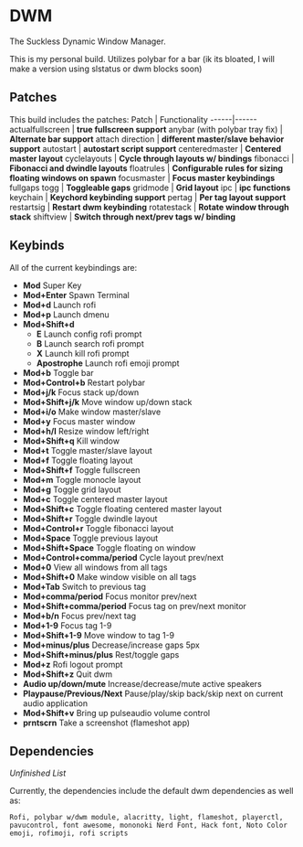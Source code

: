 # DWM
The Suckless Dynamic Window Manager.

This is my personal build. Utilizes polybar for a bar (ik its bloated, I will make a version using slstatus or dwm blocks soon)

## Patches
This build includes the patches:
Patch | Functionality
------|------
actualfullscreen | **true fullscreen support**
anybar (with polybar tray fix) | **Alternate bar support**
attach direction | **different master/slave behavior support** 
autostart        | **autostart script support**
centeredmaster   | **Centered master layout**
cyclelayouts     | **Cycle through layouts w/ bindings**
fibonacci        | **Fibonacci and dwindle layouts**
floatrules       | **Configurable rules for sizing floating windows on spawn**
focusmaster      | **Focus master keybindings**
fullgaps togg    | **Toggleable gaps**
gridmode         | **Grid layout**
ipc              | **ipc functions**
keychain         | **Keychord keybinding support**
pertag           | **Per tag layout support**
restartsig       | **Restart dwm keybinding**
rotatestack      | **Rotate window through stack**
shiftview        | **Switch through next/prev tags w/ binding**

## Keybinds
All of the current keybindings are:
  - **Mod** Super Key
  - **Mod+Enter** Spawn Terminal
  - **Mod+d** Launch rofi
  - **Mod+p** Launch dmenu
  - **Mod+Shift+d**
    * **E** Launch config rofi prompt
    * **B** Launch search rofi prompt
    * **X** Launch kill rofi prompt
    * **Apostrophe** Launch rofi emoji prompt
  - **Mod+b** Toggle bar
  - **Mod+Control+b** Restart polybar
  - **Mod+j/k** Focus stack up/down
  - **Mod+Shift+j/k** Move window up/down stack
  - **Mod+i/o** Make window master/slave
  - **Mod+y** Focus master window
  - **Mod+h/l** Resize window left/right
  - **Mod+Shift+q** Kill window
  - **Mod+t** Toggle master/slave layout
  - **Mod+f** Toggle floating layout
  - **Mod+Shift+f** Toggle fullscreen
  - **Mod+m** Toggle monocle layout
  - **Mod+g** Toggle grid layout
  - **Mod+c** Toggle centered master layout
  - **Mod+Shift+c** Toggle floating centered master layout
  - **Mod+Shift+r** Toggle dwindle layout
  - **Mod+Control+r** Toggle fibonacci layout
  - **Mod+Space** Toggle previous layout
  - **Mod+Shift+Space** Toggle floating on window
  - **Mod+Control+comma/period** Cycle layout prev/next
  - **Mod+0** View all windows from all tags
  - **Mod+Shift+0** Make window visible on all tags
  - **Mod+Tab** Switch to previous tag
  - **Mod+comma/period** Focus monitor prev/next
  - **Mod+Shift+comma/period** Focus tag on prev/next monitor
  - **Mod+b/n** Focus prev/next tag
  - **Mod+1-9** Focus tag 1-9
  - **Mod+Shift+1-9** Move window to tag 1-9
  - **Mod+minus/plus** Decrease/increase gaps 5px
  - **Mod+Shift+minus/plus** Rest/toggle gaps
  - **Mod+z** Rofi logout prompt
  - **Mod+Shift+z** Quit dwm
  - **Audio up/down/mute** Increase/decrease/mute active speakers
  - **Playpause/Previous/Next** Pause/play/skip back/skip next on current audio application
  - **Mod+Shift+v** Bring up pulseaudio volume control
  - **prntscrn** Take a screenshot (flameshot app)
## Dependencies
*Unfinished List*

Currently, the dependencies include the default dwm dependencies as well as:
```
Rofi, polybar w/dwm module, alacritty, light, flameshot, playerctl, pavucontrol, font awesome, mononoki Nerd Font, Hack font, Noto Color emoji, rofimoji, rofi scripts
```
